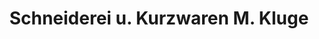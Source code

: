 ---
title: "Schneiderei u. Kurzwaren M. Kluge"
url: /dessau-rosslau/schneiderei-u-kurzwaren-m-kluge/
shop: Schneiderei
---